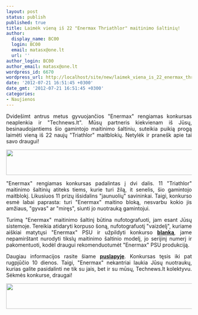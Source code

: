 ```yaml
---
layout: post
status: publish
published: true
title: Laimėk vieną iš 22 "Enermax Thriathlor" maitinimo šaltinių!
author:
  display_name: BC00
  login: BC00
  email: matasx@one.lt
  url: ''
author_login: BC00
author_email: matasx@one.lt
wordpress_id: 6670
wordpress_url: http://localhost/site/new/laimek_viena_is_22_enermax_thriatlor_maitinimo_saltiniu/
date: '2012-07-21 16:51:45 +0300'
date_gmt: '2012-07-21 16:51:45 +0300'
categories:
- Naujienos
---
```

<p style="text-align: justify;">
	Dvide&scaron;imt antrus metus gyvuojančios &quot;Enermax&quot; rengiamas konkursas neaplenkia ir &quot;Technews.lt&quot;. Mūsų partneris kiekvienam i&scaron; Jūsų, besinaudojantiems &scaron;io gamintojo maitinimo &scaron;altiniu, suteikia puikią progą laimėti vieną i&scaron; 22 naujų &quot;Triathlor&quot; maitblokių. Netylėk ir prane&scaron;k apie tai savo draugui!</p>
<p style="text-align: justify;">
	<a href="http://technews.lt/userfiles/prizes_triathlor_bright.jpg"><img alt="" src="http://technews.lt/userfiles/prizes_triathlor_bright(1).jpg" style="width: 520px; height: 69px;" /> </a></p>
<p style="text-align: justify;">
	&quot;Enermax&quot; rengiamas konkursas padalintas į dvi dalis. 11 &quot;Triathlor&quot; maitinimo &scaron;altinių atiteks tiems, kurie turi žilą, it senelis, &scaron;io gamintojo maitblokį. Likusiuos 11 prizų i&scaron;sidalins &quot;jaunuolių&quot; savininkai. Taigi, konkurso esmė labai paprasta: turi &quot;Enermax&quot; maitino bloką, nesvarbu kokio jis amžiaus, &quot;gyvas&quot; ar &quot;miręs&quot;, siunti jo nuotrauką gamintojui.</p>
<p style="text-align: justify;">
	Turimą &quot;Enermax&quot; maitinimo &scaron;altinį būtina nufotografuoti, jam esant Jūsų sistemoje. Tereikia atidaryti korpuso &scaron;oną, nufotografuotį &quot;vaizdelį&quot;, kuriame ai&scaron;kiai matytųsi &quot;Enermax&quot; PSU ir užpildyti konkurso <a href="http://www.enermax.co.uk/special-activities/longrunner/participation-form.html"><strong>blanką</strong></a>, jame nepamir&scaron;tant nurodyti tikslų maitinimo &scaron;altinio modelį, jo serijinį numerį ir pakomentuoti, kodėl draugui rekomenduotumėt &quot;Enermax&quot; PSU produkciją.</p>
<p style="text-align: justify;">
	Daugiau informacijos rasite &scaron;iame <strong><a href="http://www.enermax.co.uk/longrunner.html">puslapyje</a></strong>. Konkursas tęsis iki pat rugpjūčio 10 dienos. Taigi, &quot;Enermax&quot; nekantriai laukia Jūsų nuotraukų, kurias galite pasidalinti ne tik su jais, bet ir su mūsų, Technews.lt kolektyvu. Sėkmės konkurse, draugai!</p>
<p style="text-align: justify;">
	<img alt="" src="http://technews.lt/userfiles/prizes_triathlor_bright2.jpg" style="width: 520px; height: 69px;" /></p>
